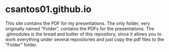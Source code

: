 # csantos01.github.io

This site contains the PDF for my presentations. The only folder, very originally named "Folder", contains the PDFs for the presentations. The .gitmodules is the bread and butter of this repository, since it allows you to work everything under several repositories and just copy the pdf files to the "Folder" folder.